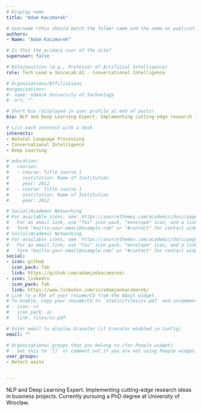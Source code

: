 ```yaml
---
# Display name
title: "Adam Kaczmarek"

# Username (this should match the folder name and the name on publications)
authors:
- Name: "Adam Kaczmarek"

# Is this the primary user of the site?
superuser: false

# Role/position (e.g., Professor of Artificial Intelligence)
role: Tech Lead w VoiceLab.AI - Conversational Intelligence

# Organizations/Affiliations
#organizations:
#- name: Gdańsk University of Technology
#  url: ""

# Short bio (displayed in user profile at end of posts)
bio: NLP and Deep Learning Expert. Implementing cutting-edge research ideas in business projects. Currently pursuing a PhD degree at University of Wrocław.

# List each interest with a dash
interests:
- Natural Language Processing
- Conversational Intelligence
- Deep Learning

# education:
#   courses:
#   - course: Title course 1
#     institution: Name of Institution
#     year: 2012
#   - course: Title course 1
#     institution: Name of Institution
#     year: 2012

# Social/Academic Networking
# For available icons, see: https://sourcethemes.com/academic/docs/page-builder/#icons
#   For an email link, use "fas" icon pack, "envelope" icon, and a link in the
#   form "mailto:your-email@example.com" or "#contact" for contact widget.
# Social/Academic Networking
# For available icons, see: https://sourcethemes.com/academic/docs/page-builder/#icons
#   For an email link, use "fas" icon pack, "envelope" icon, and a link in the
#   form "mailto:your-email@example.com" or "#contact" for contact widget.
social:
- icon: github
  icon_pack: fab
  link: https://github.com/adamjankaczmarek/
- icon: linkedin
  icon_pack: fab
  link: https://www.linkedin.com/in/adamjankaczmarek/
# Link to a PDF of your resume/CV from the About widget.
# To enable, copy your resume/CV to `static/files/cv.pdf` and uncomment the lines below.
# - icon: cv
#   icon_pack: ai
#   link: files/cv.pdf

# Enter email to display Gravatar (if Gravatar enabled in Config)
email: ""

# Organizational groups that you belong to (for People widget)
#   Set this to `[]` or comment out if you are not using People widget.
user_groups:
- Detect waste


---
```


NLP and Deep Learning Expert. Implementing cutting-edge research ideas in business projects.
Currently pursuing a PhD degree at University of Wrocław.
